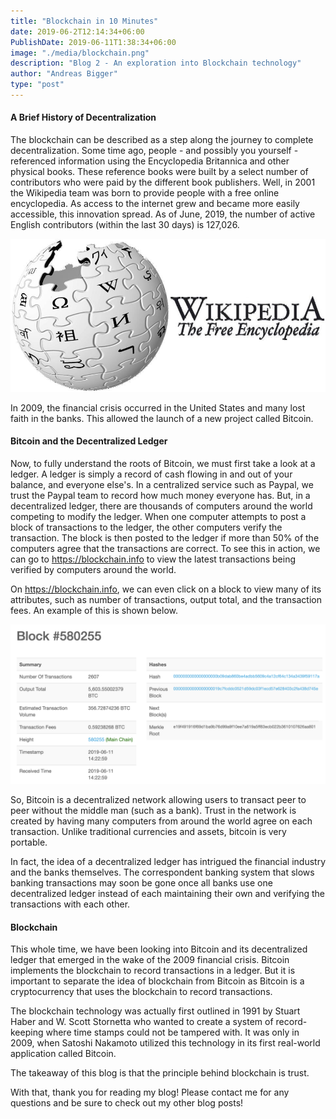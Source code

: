 ```yaml
---
title: "Blockchain in 10 Minutes"
date: 2019-06-2T12:14:34+06:00
PublishDate: 2019-06-11T1:38:34+06:00
image: "./media/blockchain.png"
description: "Blog 2 - An exploration into Blockchain technology"
author: "Andreas Bigger"
type: "post"
---
```


#### A Brief History of Decentralization

The blockchain can be described as a step along the journey to complete
decentralization. Some time ago, people - and possibly you yourself -
referenced information using the Encyclopedia Britannica and other
physical books. These reference books were built by a select number of
contributors who were paid by the different book publishers. Well, in
2001 the Wikipedia team was born to provide people with a free online
encyclopedia. As access to the internet grew and became more easily
accessible, this innovation spread. As of June, 2019, the number of
active English contributors (within the last 30 days) is 127,026.

![Blockchain](./media/wikipedia.jpg)

In 2009, the financial crisis occurred in the United States and many
lost faith in the banks. This allowed the launch of a new project called
Bitcoin.

#### Bitcoin and the Decentralized Ledger

Now, to fully understand the roots of Bitcoin, we must first take a look
at a ledger. A ledger is simply a record of cash flowing in and out of
your balance, and everyone else's. In a centralized service such as
Paypal, we trust the Paypal team to record how much money everyone has.
But, in a decentralized ledger, there are thousands of computers around
the world competing to modify the ledger. When one computer attempts to
post a block of transactions to the ledger, the other computers verify
the transaction. The block is then posted to the ledger if more than 50%
of the computers agree that the transactions are correct. To see this in
action, we can go to https://blockchain.info to view
the latest transactions being verified by computers around the world.

On https://blockchain.info, we
can even click on a block to view many of its attributes, such as number
of transactions, output total, and the transaction fees. An example of
this is shown below.

![Blockchain Block](./media/blockExample.png)

So, Bitcoin is a decentralized network allowing users to transact peer
to peer without the middle man (such as a bank). Trust in the network is
created by having many computers from around the world agree on each
transaction. Unlike traditional currencies and assets, bitcoin is very
portable.

In fact, the idea of a decentralized ledger has intrigued the financial
industry and the banks themselves. The correspondent banking system that
slows banking transactions may soon be gone once all banks use one
decentralized ledger instead of each maintaining their own and verifying
the transactions with each other.

#### Blockchain

This whole time, we have been looking into Bitcoin and its decentralized
ledger that emerged in the wake of the 2009 financial crisis. Bitcoin
implements the blockchain to record transactions in a ledger. But it is
important to separate the idea of blockchain from Bitcoin as Bitcoin is
a cryptocurrency that uses the blockchain to record transactions.

The blockchain technology was actually first outlined in 1991 by Stuart
Haber and W. Scott Stornetta who wanted to create a system of
record-keeping where time stamps could not be tampered with. It was only
in 2009, when Satoshi Nakamoto utilized this technology in its first
real-world application called Bitcoin.

The takeaway of this blog is that the principle behind blockchain is
trust.

With that, thank you for reading my blog! Please contact me for any
questions and be sure to check out my other blog posts!
